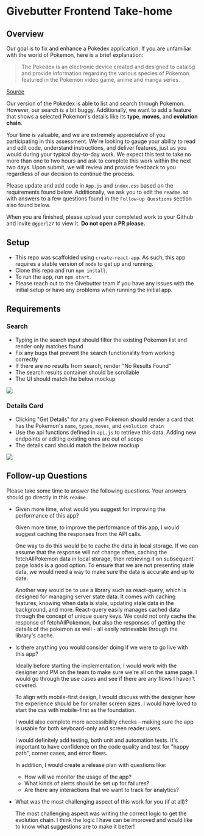 # Givebutter Frontend Take-home

## Overview

Our goal is to fix and enhance a Pokedex application. If you are unfamiliar with the world of Pokemon, here is a brief explanation:

> The Pokedex is an electronic device created and designed to catalog and provide information regarding the various species of Pokemon featured in the Pokemon video game, anime and manga series.

[Source](https://pokemon.fandom.com/wiki/Pokedex)

Our version of the Pokedex is able to list and search through Pokemon. However, our search is a bit buggy. Additionally, we want to add a feature that shows a selected Pokemon's details like its **type**, **moves**, and **evolution chain**.

Your time is valuable, and we are extremely appreciative of you participating in this assessment. We're looking to gauge your ability to read and edit code, understand instructions, and deliver features, just as you would during your typical day-to-day work. We expect this test to take no more than one to two hours and ask to complete this work within the next two days. Upon submit, we will review and provide feedback to you regardless of our decision to continue the process.

Please update and add code in `App.js` and `index.css` based on the requirements found below. Additionally, we ask you to edit the `readme.md` with answers to a few questions found in the `Follow-up Questions` section also found below.

When you are finished, please upload your completed work to your Github and invite `@gperl27` to view it. **Do not open a PR please.**

## Setup

- This repo was scaffolded using `create-react-app`. As such, this app requires a stable version of `node` to get up and running.
- Clone this repo and run `npm install`.
- To run the app, run `npm start`.
- Please reach out to the Givebutter team if you have any issues with the initial setup or have any problems when running the initial app.

## Requirements

### Search
- Typing in the search input should filter the existing Pokemon list and render only matches found
- Fix any bugs that prevent the search functionality from working correctly
- If there are no results from search, render "No Results Found"
- The search results container should be scrollable
- The UI should match the below mockup

![](mockup0.png)

### Details Card

- Clicking "Get Details" for any given Pokemon should render a card that has the Pokemon's `name`, `types`, `moves`, and `evolution chain`
- Use the api functions defined in `api.js` to retrieve this data. Adding new endpoints or editing existing ones are out of scope
- The details card should match the below mockup

![](mockup1.png)

## Follow-up Questions

Please take some time to answer the following questions. Your answers should go directly in this `readme`.

- Given more time, what would you suggest for improving the performance of this app?

  Given more time, to improve the performance of this app, I would suggest caching the responses from the API calls.

  One way to do this would be to cache the data in local storage. If we can assume that the response will not change often, caching the fetchAllPokemon data in local storage, then retrieving it on subsequent page loads is a good option. To ensure that we are not presenting stale data, we would need a way to make sure the data is accurate and up to date.

  Another way would be to use a library such as react-query, which is designed for managing server state data. It comes with caching features, knowing when data is stale, updating stale data in the background, and more. React-query easily manages cached data through the concept of unique query keys. We could not only cache the response of fetchAllPokemon, but also the responses of getting the details of the pokemon as well - all easily retrievable through the library's cache.

- Is there anything you would consider doing if we were to go live with this app?

  Ideally before starting the implementation, I would work with the designer and PM on the team to make sure we're all on the same page. I would go through the use cases and see if there are any flows I haven't covered.

  To align with mobile-first design, I would discuss with the designer how the experience should be for smaller screen sizes. I would have loved to start the css with mobile-first as the foundation.

  I would also complete more accessibility checks - making sure the app is usable for both keyboard-only and screen reader users.

  I would definitely add testing, both unit and automation tests. It's important to have confidence on the code quality and test for "happy path", corner cases, and error flows.

  In addition, I would create a release plan with questions like:
  - How will we monitor the usage of the app?
  - What kinds of alerts should be set up for failures?
  - Are there any interactions that we want to track for analytics?

- What was the most challenging aspect of this work for you (if at all)?

  The most challenging aspect was writing the correct logic to get the evolution chain. I think the logic I have can be improved and would like to know what suggestions are to make it better!
